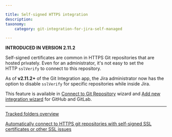 ```yaml
---

title: Self-signed HTTPS integration
description:
taxonomy:
    category: git-integration-for-jira-self-managed

---
```

**INTRODUCED IN VERSION 2.11.2**

Self-signed certificates are common in HTTPS Git repositories that are hosted privately. Even for an administrator, it's not easy to set the HTTP `sslVerify` to connect to this repository.

As of **v2.11.2+** of the Git Integration app, the Jira administrator now has the option to disable `sslVerify` for specific repositories while inside Jira.

This feature is available in [Connect to Git Repository](/git-integration-for-jira-self-managed/using-the-connect-repository-wizard/) wizard and [Add new integration wizard](/git-integration-for-jira-self-managed/using-the-add-new-integration-wizard/) for GitHub and GitLab.

* * *

[Tracked folders overview](/git-integration-for-jira-self-managed/tracked-folders-overview/)

[Automatically connect to HTTPS git repositories with self-signed SSL certificates or other SSL issues](/git-integration-for-jira-self-managed/automatically-connect-to-https-git-repositories-with-self-signed-ssl-certificates-or-other-ssl-issues/)

